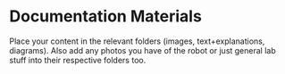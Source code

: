 Documentation Materials 
=== 

Place your content in the relevant folders (images, text+explanations, diagrams). Also add any photos you have of the robot or just general lab stuff into their respective folders too. 

